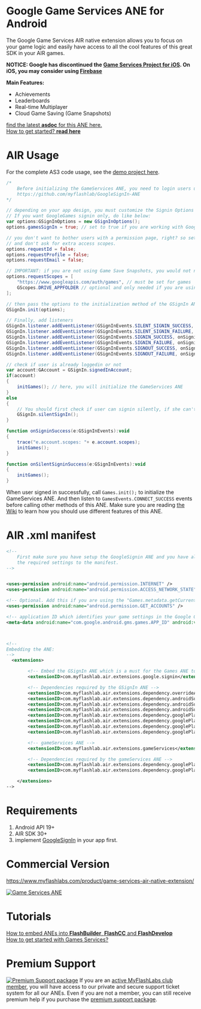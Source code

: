 # Google Game Services ANE for Android
The Google Game Services AIR native extension allows you to focus on your game logic and easily have access to all the cool features of this great SDK in your AIR games.

**NOTICE: Google has discontinued the [Game Services Project for iOS](https://android-developers.googleblog.com/2017/04/focusing-our-google-play-games-services.html). On iOS, you may consider using [Firebase](https://github.com/myflashlab/Firebase-ANE/)**

**Main Features:**
* Achievements
* Leaderboards
* Real-time Multiplayer
* Cloud Game Saving (Game Snapshots)

[find the latest **asdoc** for this ANE here.](http://myflashlab.github.io/asdoc/com/myflashlab/air/extensions/googleGames/package-detail.html)  
[How to get started? **read here**](https://github.com/myflashlab/GameServices-ANE/wiki)  

# AIR Usage
For the complete AS3 code usage, see the [demo project here](https://github.com/myflashlab/GameServices-ANE/tree/master/AIR/src).

```actionscript
/*
	Before initializing the GameServices ANE, you need to login users using the GoogleSignin ANE
	https://github.com/myflashlab/GoogleSignIn-ANE
*/

// depending on your app design, you must customize the Signin Options
// If you want GoogleGames signin only, do like below:
var options:GSignInOptions = new GSignInOptions();
options.gamesSignIn = true; // set to true if you are working with Google Games Services ANE.

// you don't want to bother users with a permission page, right? so set these to false 
// and don't ask for extra access scopes.
options.requestId = false;
options.requestProfile = false;
options.requestEmail = false;

// IMPORTANT: if you are not using Game Save Snapshots, you would not need GScopes.DRIVE_APPFOLDER
options.requestScopes = [
	"https://www.googleapis.com/auth/games", // must be set for games
	GScopes.DRIVE_APPFOLDER // optional and only needed if you are using Game Save Snapshots
];

// then pass the options to the initialization method of the GSignIn ANE
GSignIn.init(options);

// Finally, add listeners
GSignIn.listener.addEventListener(GSignInEvents.SILENT_SIGNIN_SUCCESS, onSilentSigninSuccess);
GSignIn.listener.addEventListener(GSignInEvents.SILENT_SIGNIN_FAILURE, onSilentSigninFailure);
GSignIn.listener.addEventListener(GSignInEvents.SIGNIN_SUCCESS, onSigninSuccess);
GSignIn.listener.addEventListener(GSignInEvents.SIGNIN_FAILURE, onSigninFailure);
GSignIn.listener.addEventListener(GSignInEvents.SIGNOUT_SUCCESS, onSignoutSuccess);
GSignIn.listener.addEventListener(GSignInEvents.SIGNOUT_FAILURE, onSignoutFailure);

// check if user is already loggedin or not
var account:GAccount = GSignIn.signedInAccount;
if(account)
{
	initGames(); // here, you will initialize the GameServices ANE
}
else
{
	// You should first check if user can signin silently, if she can't, use the signin() method
	GSignIn.silentSignIn();
}

function onSigninSuccess(e:GSignInEvents):void
{
	trace("e.account.scopes: "+ e.account.scopes);
	initGames();
}

function onSilentSigninSuccess(e:GSignInEvents):void
{
	initGames();
}
```
When user signed in successfully, call ```Games.init();``` to initialize the GameServices ANE. And then listen to ```GamesEvents.CONNECT_SUCCESS``` events before calling other methods of this ANE. Make sure you are reading [the Wiki](https://github.com/myflashlab/GameServices-ANE/wiki) to learn how you should use different features of this ANE.

# AIR .xml manifest
```xml
<!--
	First make sure you have setup the GoogleSignin ANE and you have already added
	the required settings to the manifest.
-->


<uses-permission android:name="android.permission.INTERNET" />
<uses-permission android:name="android.permission.ACCESS_NETWORK_STATE"/>

<!-- Optional. Add this if you are using the "Games.metadata.getCurrentAccountName" method -->
<uses-permission android:name="android.permission.GET_ACCOUNTS" />

<!-- application ID which identifies your game settings in the Google Game Services console -->
<meta-data android:name="com.google.android.gms.games.APP_ID" android:value="\ 00000000000"/>



<!--
Embedding the ANE:
-->
  <extensions>

        <!-- Embed the GSignIn ANE which is a must for the Games ANE to work -->
        <extensionID>com.myflashlab.air.extensions.google.signin</extensionID>

        <!-- Dependencies required by the GSignIn ANE -->
        <extensionID>com.myflashlab.air.extensions.dependency.overrideAir</extensionID>
        <extensionID>com.myflashlab.air.extensions.dependency.androidSupport.arch</extensionID>
        <extensionID>com.myflashlab.air.extensions.dependency.androidSupport.core</extensionID>
        <extensionID>com.myflashlab.air.extensions.dependency.androidSupport.v4</extensionID>
        <extensionID>com.myflashlab.air.extensions.dependency.googlePlayServices.auth</extensionID>
        <extensionID>com.myflashlab.air.extensions.dependency.googlePlayServices.base</extensionID>
        <extensionID>com.myflashlab.air.extensions.dependency.googlePlayServices.basement</extensionID>
        <extensionID>com.myflashlab.air.extensions.dependency.googlePlayServices.tasks</extensionID>

        <!-- gameServices ANE -->
        <extensionID>com.myflashlab.air.extensions.gameServices</extensionID>

        <!-- Dependencies required by the gameServices ANE -->
        <extensionID>com.myflashlab.air.extensions.dependency.googlePlayServices.games</extensionID>
        <extensionID>com.myflashlab.air.extensions.dependency.googlePlayServices.drive</extensionID>

    </extensions>
-->
```

# Requirements 
1. Android API 19+
2. AIR SDK 30+
3. implement [GoogleSignIn](https://www.myflashlabs.com/product/google-signin-ane-adobe-air-native-extension/) in your app first.

# Commercial Version
https://www.myflashlabs.com/product/game-services-air-native-extension/

[![Game Services ANE](https://www.myflashlabs.com/wp-content/uploads/2016/04/product_adobe-air-ane-extension-game-services-2018-595x738.jpg)](https://www.myflashlabs.com/product/game-services-air-native-extension/)

# Tutorials
[How to embed ANEs into **FlashBuilder**, **FlashCC** and **FlashDevelop**](https://www.youtube.com/watch?v=Oubsb_3F3ec&list=PL_mmSjScdnxnSDTMYb1iDX4LemhIJrt1O)  
[How to get started with Games Services?](https://github.com/myflashlab/GameServices-ANE/wiki#get-started-with-games-services)

# Premium Support #
[![Premium Support package](https://www.myflashlabs.com/wp-content/uploads/2016/06/professional-support.jpg)](https://www.myflashlabs.com/product/myflashlabs-support/)
If you are an [active MyFlashLabs club member](https://www.myflashlabs.com/product/myflashlabs-club-membership/), you will have access to our private and secure support ticket system for all our ANEs. Even if you are not a member, you can still receive premium help if you purchase the [premium support package](https://www.myflashlabs.com/product/myflashlabs-support/).